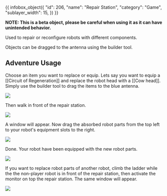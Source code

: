 {{ infobox_object({
	"id": 206,
	"name": "Repair Station",
	"category": "Game",
	"sublayer_width": 15,
}) }}

**NOTE: This is a beta object, please be careful when using it as it can have unintended behavior.**

Used to repair or reconfigure robots with different components.

Objects can be dragged to the antenna using the builder tool.

## Adventure Usage
Choose an item you want to replace or equip. Lets say you want to equip a [[Circuit of Regeneration]] and replace the robot head with a [[Cow head]]. Simply use the builder tool to drag the items to the blue antenna.

![](https://i.imgur.com/n5AmTNM.jpg)

Then walk in front of the repair station.

![](https://i.imgur.com/NMYykyU.jpg)

A window will appear. Now drag the absorbed robot parts from the top left to your robot's equipment slots to the right.

![](https://i.imgur.com/fnbLogv.jpg)

Done. Your robot have been equipped with the new robot parts.

![](https://i.imgur.com/Lk2K7FG.jpg)

If you want to replace robot parts of another robot, climb the ladder while the the non-player robot is in front of the repair station, then activate the monitor on top the repair station. The same window will appear.

![](https://i.imgur.com/isbyETK.jpg)